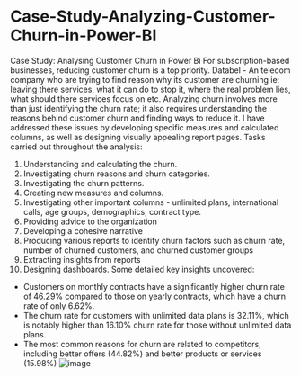 # Case-Study-Analyzing-Customer-Churn-in-Power-BI
Case Study: Analysing Customer Churn in Power Bi For subscription-based businesses, reducing customer churn is a top priority.
Databel - An telecom company who are trying to find reason why its customer are churning ie: leaving there services, what it can do to stop it, where the real problem lies, what should there services focus on etc.
Analyzing churn involves more than just identifying the churn rate; it also requires understanding the reasons behind customer churn and finding ways to reduce it. I have addressed these issues by developing specific measures and calculated columns, as well as designing visually appealing report pages.
Tasks carried out throughout the analysis:
1. Understanding and calculating the churn.
2. Investigating churn reasons and churn categories.
3. Investigating the churn patterns.
4. Creating new measures and columns.
5. Investigating other important columns - unlimited plans, international calls, age groups, demographics, contract type.
6. Providing advice to the organization
7. Developing a cohesive narrative
8. Producing various reports to identify churn factors such as churn rate, number of churned customers, and churned customer groups
9. Extracting insights from reports
10. Designing dashboards.
Some detailed key insights uncovered:
- Customers on monthly contracts have a significantly higher churn rate of 46.29% compared to those on yearly contracts, which have a churn rate of only 6.62%.
- The churn rate for customers with unlimited data plans is 32.11%, which is notably higher than 16.10% churn rate for those without unlimited data plans.
- The most common reasons for churn are related to competitors, including better offers (44.82%) and better products or services (15.98%)
![image](https://github.com/Akshay710/Case-Study-Analyzing-Customer-Churn-in-Power-BI/assets/36403171/f9f72ea1-7c2a-4879-88b7-82478cdd994f)

